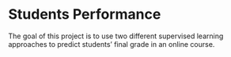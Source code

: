 # Students Performance

The goal of this project is to use two different supervised learning approaches to predict students’ final grade in an online course.
